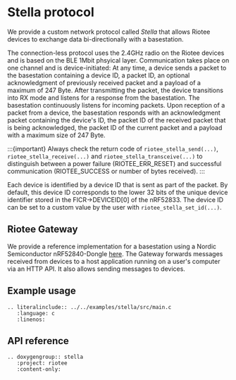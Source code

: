 # Stella protocol

We provide a custom network protocol called *Stella* that allows Riotee devices to exchange data bi-directionally with a basestation.

The connection-less protocol uses the 2.4GHz radio on the Riotee devices and is based on the BLE 1Mbit phsyical layer.
Communication takes place on one channel and is device-initiated:
At any time, a device sends a packet to the basestation containing a device ID, a packet ID, an optional acknowledgment of previously received packet and a payload of a maximum of 247 Byte.
After transmitting the packet, the device transitions into RX mode and listens for a response from the basestation.
The basestation continuously listens for incoming packets.
Upon reception of a packet from a device, the basestation responds with an acknowledgment packet containing the device's ID, the packet ID of the received packet that is being acknowledged, the packet ID of the current packet and a payload with a maximum size of 247 Byte.

:::{important}
   Always check the return code of `riotee_stella_send(...)`, `riotee_stella_receive(...)` and `riotee_stella_transceive(...)` to distinguish between a power failure (RIOTEE_ERR_RESET) and successful communication (RIOTEE_SUCCESS or number of bytes received).
:::

Each device is identified by a device ID that is sent as part of the packet. By default, this device ID corresponds to the lower 32 bits of the unique device identifier stored in the FICR->DEVICEID[0] of the nRF52833. The device ID can be set to a custom value by the user with `riotee_stella_set_id(...)`.

## Riotee Gateway

We provide a reference implementation for a basestation using a Nordic Semiconductor nRF52840-Dongle [here](https://github.com/NessieCircuits/Riotee_Gateway).
The Gateway forwards messages received from devices to a host application running on a user's computer via an HTTP API.
It also allows sending messages to devices.

## Example usage

```{eval-rst}
.. literalinclude:: ../../examples/stella/src/main.c
   :language: c
   :linenos:
```

## API reference

```{eval-rst}
.. doxygengroup:: stella
   :project: riotee
   :content-only:
```